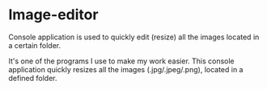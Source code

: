 # Image-editor
Console application is used to quickly edit (resize) all the images located in a certain folder. 

It's one of the programs I use to make my work easier. This console application quickly resizes all the images (.jpg/.jpeg/.png),  located in a defined folder.
